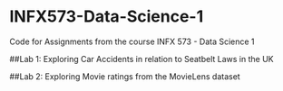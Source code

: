 # INFX573-Data-Science-1
Code for Assignments from the course INFX 573 - Data Science 1



##Lab 1: Exploring Car Accidents in relation to Seatbelt Laws in the UK



##Lab 2: Exploring Movie ratings from the MovieLens dataset


